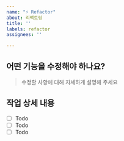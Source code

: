 ```yaml
---
name: "⚡️ Refactor"
about: 리팩토링
title: ''
labels: refactor
assignees: ''

---
```


## 어떤 기능을 수정해야 하나요?
> 수정할 사항에 대해 자세하게 설명해 주세요

## 작업 상세 내용
- [ ] Todo
- [ ] Todo
- [ ] Todo
